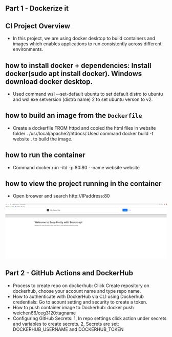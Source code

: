 ## Part 1 - Dockerize it
## CI Project Overview
- In this project, we are using docker desktop to build containers and images which enables applications to run consistently across different environments.


## how to install docker + dependencies: Install docker(sudo apt install docker). Windows download docker desktop. 
 - Used command wsl --set-default ubuntu to set default distro to ubuntu and wsl.exe setversion (distro name) 2 to set ubuntu verson to v2.
## how to build an image from the `Dockerfile`
 - Create a dockerfile FROM httpd and copied the html files in website folder . /usr/local/apache2/htdocs/.Used command  docker build -t website . to build the image.
## how to run the container
 - Command docker run -itd -p 80:80 --name website website
## how to view the project running in the container
 - Open broswer and search http://IPaddress:80

![Screenshot of web](CI.jpg)



## Part 2 - GitHub Actions and DockerHub
- Process to create repo on dockerhub: Click Create repository on dockerhub, choose your account name and type repo name.
- How to authenticate with DockerHub via CLI using Dockerhub credentials: Go to acount setting and security to create a token.
- How to push container image to Dockerhub: docker push weichen66/ceg3120:tagname
- Configuring GitHub Secrets:
    1, In repo settings click action under secrets and variables to create secrets.
    2, Secrets are set: DOCKERHUB_USERNAME and DOCKERHUB_TOKEN

